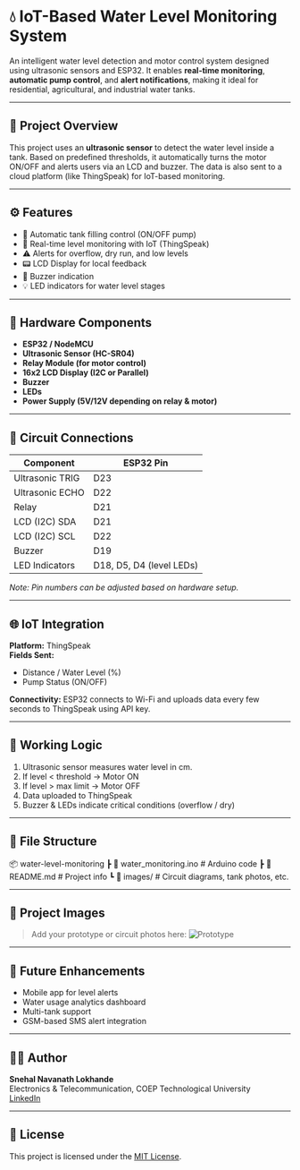 # 💧 IoT-Based Water Level Monitoring System

An intelligent water level detection and motor control system designed using ultrasonic sensors and ESP32. It enables **real-time monitoring**, **automatic pump control**, and **alert notifications**, making it ideal for residential, agricultural, and industrial water tanks.

---

## 📌 Project Overview

This project uses an **ultrasonic sensor** to detect the water level inside a tank. Based on predefined thresholds, it automatically turns the motor ON/OFF and alerts users via an LCD and buzzer. The data is also sent to a cloud platform (like ThingSpeak) for IoT-based monitoring.

---

## ⚙️ Features

- 🚰 Automatic tank filling control (ON/OFF pump)
- 📶 Real-time level monitoring with IoT (ThingSpeak)
- ⚠️ Alerts for overflow, dry run, and low levels
- 📟 LCD Display for local feedback
- 🔔 Buzzer indication
- 💡 LED indicators for water level stages

---

## 🧠 Hardware Components

- **ESP32 / NodeMCU**
- **Ultrasonic Sensor (HC-SR04)**
- **Relay Module (for motor control)**
- **16x2 LCD Display (I2C or Parallel)**
- **Buzzer**
- **LEDs**
- **Power Supply (5V/12V depending on relay & motor)**

---

## 🔌 Circuit Connections
| Component       | ESP32 Pin |
|-----------------|-----------|
| Ultrasonic TRIG | D23       |
| Ultrasonic ECHO | D22       |
| Relay           | D21       |
| LCD (I2C) SDA   | D21       |
| LCD (I2C) SCL   | D22       |
| Buzzer          | D19       |
| LED Indicators  | D18, D5, D4 (level LEDs) |

*Note: Pin numbers can be adjusted based on hardware setup.*

---

## 🌐 IoT Integration

**Platform:** ThingSpeak  
**Fields Sent:**
- Distance / Water Level (%)
- Pump Status (ON/OFF)

**Connectivity:** ESP32 connects to Wi-Fi and uploads data every few seconds to ThingSpeak using API key.

---

## 🧾 Working Logic

1. Ultrasonic sensor measures water level in cm.
2. If level < threshold → Motor ON
3. If level > max limit → Motor OFF
4. Data uploaded to ThingSpeak
5. Buzzer & LEDs indicate critical conditions (overflow / dry)

---

## 📁 File Structure

📦 water-level-monitoring
┣ 📜 water_monitoring.ino # Arduino code
┣ 📜 README.md # Project info
┗ 📸 images/ # Circuit diagrams, tank photos, etc.

---

## 📸 Project Images

> Add your prototype or circuit photos here:
> ![Prototype](images/prototype.jpg)

---

## 🔧 Future Enhancements

- Mobile app for level alerts
- Water usage analytics dashboard
- Multi-tank support
- GSM-based SMS alert integration

---

## 👩‍💻 Author

**Snehal Navanath Lokhande**  
Electronics & Telecommunication, COEP Technological University  
[LinkedIn](https://www.linkedin.com/in/snehal-lokhande-376b27357)

---

## 📄 License

This project is licensed under the [MIT License](https://choosealicense.com/licenses/mit/).

